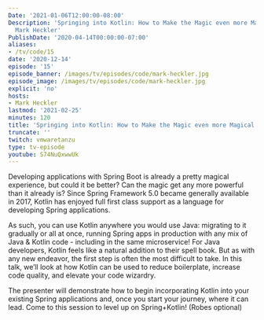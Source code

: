 ```yaml
---
Date: '2021-01-06T12:00:00-08:00'
Description: 'Springing into Kotlin: How to Make the Magic even more Magical with
  Mark Heckler'
PublishDate: '2020-04-14T00:00:00-07:00'
aliases:
- /tv/code/15
date: '2020-12-14'
episode: '15'
episode_banner: /images/tv/episodes/code/mark-heckler.jpg
episode_image: /images/tv/episodes/code/mark-heckler.jpg
explicit: 'no'
hosts:
- Mark Heckler
lastmod: '2021-02-25'
minutes: 120
title: 'Springing into Kotlin: How to Make the Magic even more Magical with Mark Heckler'
truncate: ''
twitch: vmwaretanzu
type: tv-episode
youtube: S74NuQxwwUk
---
```


Developing applications with Spring Boot is already a pretty magical experience, but could it be better? Can the magic get any more powerful than it already is? Since Spring Framework 5.0 became generally available in 2017, Kotlin has enjoyed full first class support as a language for developing Spring applications.

As such, you can use Kotlin anywhere you would use Java: migrating to it gradually or all at once, running Spring apps in production with any mix of Java & Kotlin code - including in the same microservice! For Java developers, Kotlin feels like a natural addition to their spell book. But as with any new endeavor, the first step is often the most difficult to take. In this talk, we’ll look at how Kotlin can be used to reduce boilerplate, increase code quality, and elevate your code wizardry.

The presenter will demonstrate how to begin incorporating Kotlin into your existing Spring applications and, once you start your journey, where it can lead. Come to this session to level up on Spring+Kotlin! (Robes optional)